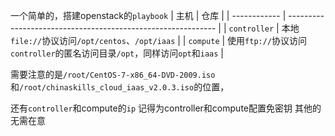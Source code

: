 一个简单的，搭建openstack的`playbook`
| 主机         | 仓库                                                         |
| ------------ | ------------------------------------------------------------ |
| `controller` | 本地`file://`协议访问`/opt/centos`、`/opt/iaas`              |
| `compute`    | 使用`ftp://`协议访问`controller`的匿名访问目录`/opt`，同样访问`opt`和`iaas` |

需要注意的是`/root/CentOS-7-x86_64-DVD-2009.iso`和`/root/chinaskills_cloud_iaas_v2.0.3.iso`的位置，

还有`controller`和compute的`ip`
记得为controller和compute配置免密钥
其他的无需在意